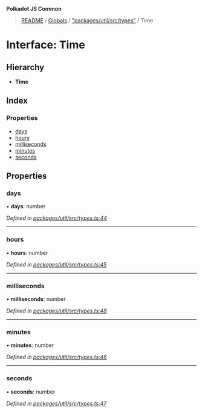 **Polkadot JS Common**

> [README](../README.md) / [Globals](../globals.md) / ["packages/util/src/types"](../modules/_packages_util_src_types_.md) / Time

# Interface: Time

## Hierarchy

* **Time**

## Index

### Properties

* [days](_packages_util_src_types_.time.md#days)
* [hours](_packages_util_src_types_.time.md#hours)
* [milliseconds](_packages_util_src_types_.time.md#milliseconds)
* [minutes](_packages_util_src_types_.time.md#minutes)
* [seconds](_packages_util_src_types_.time.md#seconds)

## Properties

### days

•  **days**: number

*Defined in [packages/util/src/types.ts:44](https://github.com/polkadot-js/common/blob/aff78c2e/packages/util/src/types.ts#L44)*

___

### hours

•  **hours**: number

*Defined in [packages/util/src/types.ts:45](https://github.com/polkadot-js/common/blob/aff78c2e/packages/util/src/types.ts#L45)*

___

### milliseconds

•  **milliseconds**: number

*Defined in [packages/util/src/types.ts:48](https://github.com/polkadot-js/common/blob/aff78c2e/packages/util/src/types.ts#L48)*

___

### minutes

•  **minutes**: number

*Defined in [packages/util/src/types.ts:46](https://github.com/polkadot-js/common/blob/aff78c2e/packages/util/src/types.ts#L46)*

___

### seconds

•  **seconds**: number

*Defined in [packages/util/src/types.ts:47](https://github.com/polkadot-js/common/blob/aff78c2e/packages/util/src/types.ts#L47)*
